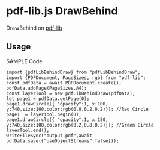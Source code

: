 # pdf-lib.js DrawBehind

DrawBehind on [pdf-lib](https://github.com/Hopding/pdf-lib)

## Usage 

SAMPLE Code

``` TS
import {pdfLibBehindDraw} from "pdfLibBehindDraw";
import {PDFDocument, PageSizes, rgb} from "pdf-lib";
const pdfData = await PDFDocument.create();
pdfData.addPage(PageSizes.A4);
const layerTool = new pdfLibBehindDraw(pdfData);
let page1 = pdfData.getPage(0);
page1.drawCircle({ "opacity":1, x:100, y:740,size:100,color:rgb(0.8,0.2,0.2)}); //Red Circle
page1  = layerTool.begin(0);
page1.drawCircle({ "opacity":1, x:150, y:740,size:100,color:rgb(0.2,0.8,0.2)}); //Green Circle
layerTool.end();
writeFileSync("output.pdf",await pdfData.save({"useObjectStreams":false}));
```
